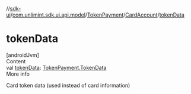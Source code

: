 //[sdk-ui](../../../../index.md)/[com.unlimint.sdk.ui.api.model](../../index.md)/[TokenPayment](../index.md)/[CardAccount](index.md)/[tokenData](token-data.md)



# tokenData  
[androidJvm]  
Content  
val [tokenData](token-data.md): [TokenPayment.TokenData](../-token-data/index.md)  
More info  


Card token data (used instead of card information)

  



